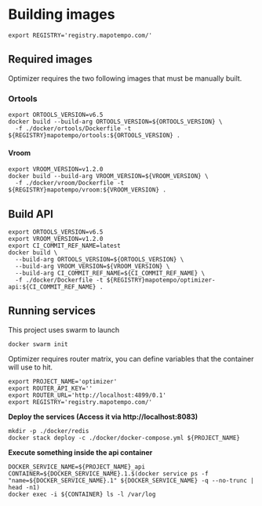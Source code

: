 # Building images

```
export REGISTRY='registry.mapotempo.com/'
```

## Required images
Optimizer requires the two following images that must be manually built.

### Ortools

```
export ORTOOLS_VERSION=v6.5
docker build --build-arg ORTOOLS_VERSION=${ORTOOLS_VERSION} \
  -f ./docker/ortools/Dockerfile -t ${REGISTRY}mapotempo/ortools:${ORTOOLS_VERSION} .
```

#### Vroom
```
export VROOM_VERSION=v1.2.0
docker build --build-arg VROOM_VERSION=${VROOM_VERSION} \
  -f ./docker/vroom/Dockerfile -t ${REGISTRY}mapotempo/vroom:${VROOM_VERSION} .
```

## Build API

```
export ORTOOLS_VERSION=v6.5
export VROOM_VERSION=v1.2.0
export CI_COMMIT_REF_NAME=latest
docker build \
  --build-arg ORTOOLS_VERSION=${ORTOOLS_VERSION} \
  --build-arg VROOM_VERSION=${VROOM_VERSION} \
  --build-arg CI_COMMIT_REF_NAME=${CI_COMMIT_REF_NAME} \
  -f ./docker/Dockerfile -t ${REGISTRY}mapotempo/optimizer-api:${CI_COMMIT_REF_NAME} .
```

## Running services
This project uses swarm to launch

```
docker swarm init
```

Optimizer requires router matrix, you can define variables that the container will use to hit.

```
export PROJECT_NAME='optimizer'
export ROUTER_API_KEY=''
export ROUTER_URL='http://localhost:4899/0.1'
export REGISTRY='registry.mapotempo.com/'
```

**Deploy the services (Access it via http://localhost:8083)**

```
mkdir -p ./docker/redis
docker stack deploy -c ./docker/docker-compose.yml ${PROJECT_NAME}
```

**Execute something inside the api container**

```
DOCKER_SERVICE_NAME=${PROJECT_NAME}_api
CONTAINER=${DOCKER_SERVICE_NAME}.1.$(docker service ps -f "name=${DOCKER_SERVICE_NAME}.1" ${DOCKER_SERVICE_NAME} -q --no-trunc | head -n1)
docker exec -i ${CONTAINER} ls -l /var/log
```
